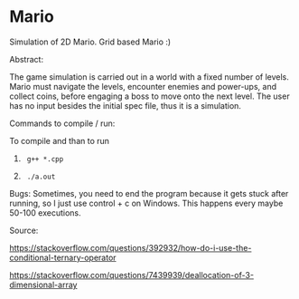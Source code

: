 # Mario
Simulation of 2D Mario. Grid based Mario :)


Abstract:

The game simulation is carried out in a world with a fixed number of levels. Mario
must navigate the levels, encounter enemies and power-ups, and collect coins, before
engaging a boss to move onto the next level. The user has no input besides the initial spec file, thus it is a simulation.

Commands to compile / run:

To compile and than to run
1.      g++ *.cpp 

2.      ./a.out





Bugs: Sometimes, you need to end the program because it gets stuck after running, so I just use control + c on Windows. 
This happens every maybe 50-100 executions.


Source: 

https://stackoverflow.com/questions/392932/how-do-i-use-the-conditional-ternary-operator

https://stackoverflow.com/questions/7439939/deallocation-of-3-dimensional-array
